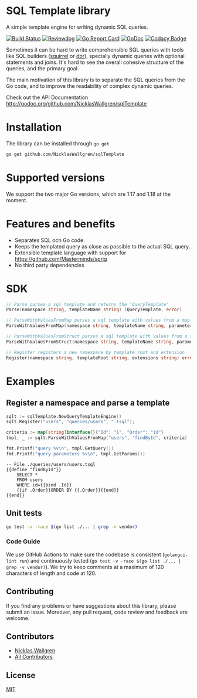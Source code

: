 # SQL Template library

A simple template engine for writing dynamic SQL queries.

[![Build Status](https://github.com/NicklasWallgren/sqlTemplate/workflows/Test/badge.svg)](https://github.com/NicklasWallgren/sqlTemplate/actions?query=workflow%3ATest)
[![Reviewdog](https://github.com/NicklasWallgren/sqlTemplate/workflows/reviewdog/badge.svg)](https://github.com/NicklasWallgren/sqlTemplate/actions?query=workflow%3Areviewdog)
[![Go Report Card](https://goreportcard.com/badge/github.com/NicklasWallgren/sqlTemplate)](https://goreportcard.com/report/github.com/NicklasWallgren/sqlTemplate)
[![GoDoc](https://godoc.org/github.com/NicklasWallgren/sqlTemplate?status.svg)](https://godoc.org/github.com/NicklasWallgren/sqlTemplate)
[![Codacy Badge](https://api.codacy.com/project/badge/Grade/cabd5fbbcde543ec959fb4a3581600ed)](https://app.codacy.com/gh/NicklasWallgren/sqlTemplate?utm_source=github.com&utm_medium=referral&utm_content=NicklasWallgren/sqlTemplate&utm_campaign=Badge_Grade)

Sometimes it can be hard to write comprehensible SQL queries with tools like SQL builders ([squirrel](https://github.com/Masterminds/squirrel)
or [dbr](https://github.com/gocraft/dbr)), specially dynamic queries with optional statements and joins.
It's hard to see the overall cohesive structure of the queries, and the primary goal.

The main motivation of this library is to separate the SQL queries from the Go code, and to improve the readability of complex dynamic queries.

Check out the API Documentation http://godoc.org/github.com/NicklasWallgren/sqlTemplate

# Installation
The library can be installed through `go get`
```bash
go get github.com/NicklasWallgren/sqlTemplate
```

# Supported versions
We support the two major Go versions, which are 1.17 and 1.18 at the moment.

# Features and benefits
- Separates SQL och Go code.
- Keeps the templated query as close as possible to the actual SQL query.
- Extensible template language with support for https://github.com/Masterminds/sprig
- No third party dependencies

# SDK
```go
// Parse parses a sql template and returns the 'QueryTemplate'
Parse(namespace string, templateName string) (QueryTemplate, error)

// ParseWithValuesFromMap parses a sql template with values from a map and returns the 'QueryTemplate'
ParseWithValuesFromMap(namespace string, templateName string, parameters map[string]interface{}) (QueryTemplate, error)

// ParseWithValuesFromStruct parses a sql template with values from a struct and returns the 'QueryTemplate'
ParseWithValuesFromStruct(namespace string, templateName string, parameters interface{}) (QueryTemplate, error)

// Register registers a new namespace by template root and extension
Register(namespace string, templateRoot string, extensions string) error
```

# Examples 

## Register a namespace and parse a template
```go
sqlt := sqlTemplate.NewQueryTemplateEngine()
sqlt.Register("users", "queries/users", ".tsql");

criteria := map[string]interface{}{"Id": "1", "Order": "id"}
tmpl, _ := sqlt.ParseWithValuesFromMap("users", "findById", criteria)

fmt.Printf("query %v\n", tmpl.GetQuery())
fmt.Printf("query parameters %v\n", tmpl.GetParams())
```

```
-- File ./queries/users/users.tsql
{{define "findById"}}
    SELECT *
    FROM users
    WHERE id={{bind .Id}}
    {{if .Order}}ORDER BY {{.Order}}{{end}}
{{end}}
```

## Unit tests
```bash
go test -v -race $(go list ./... | grep -v vendor)
```

### Code Guide

We use GitHub Actions to make sure the codebase is consistent (`golangci-lint run`) and continuously tested (`go test -v -race $(go list ./... | grep -v vendor)`). We try to keep comments at a maximum of 120 characters of length and code at 120.

## Contributing

If you find any problems or have suggestions about this library, please submit an issue. Moreover, any pull request, code review and feedback are welcome.

## Contributors
- [Nicklas Wallgren](https://github.com/NicklasWallgren)
- [All Contributors][link-contributors]

[link-contributors]: ../../contributors

## License

[MIT](./LICENSE)